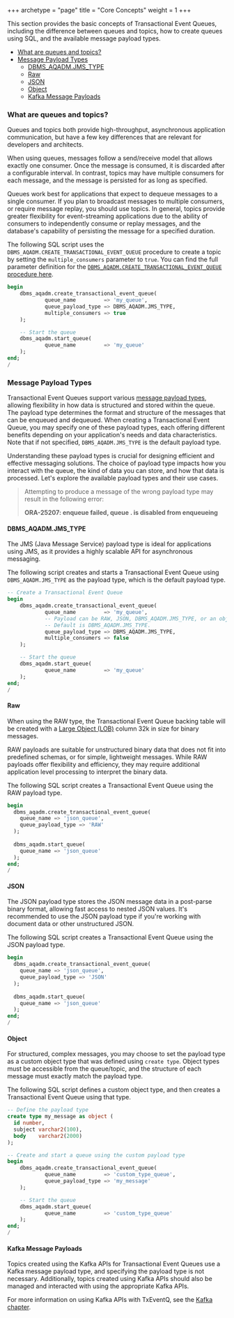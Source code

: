 +++
archetype = "page"
title = "Core Concepts"
weight = 1
+++

This section provides the basic concepts of Transactional Event Queues, including the difference between queues and topics, how to create queues using SQL, and the available message payload types.

* [What are queues and topics?](#what-are-queues-and-topics)
* [Message Payload Types](#message-payload-types)
  * [DBMS_AQADM.JMS_TYPE](#dbms_aqadmjms_type)
  * [Raw](#raw)
  * [JSON](#json)
  * [Object](#object)
  * [Kafka Message Payloads](#kafka-message-payloads)

### What are queues and topics?

Queues and topics both provide high-throughput, asynchronous application communication, but have a few key differences that are relevant for developers and architects.

When using queues, messages follow a send/receive model that allows exactly one consumer. Once the message is consumed, it is discarded after a configurable interval. In contrast, topics may have multiple consumers for each message, and the message is persisted for as long as specified.

Queues work best for applications that expect to dequeue messages to a single consumer. If you plan to broadcast messages to multiple consumers, or require message replay, you should use topics. In general, topics provide greater flexibility for event-streaming applications due to the ability of consumers to independently consume or replay messages, and the database's capability of persisting the message for a specified duration.

The following SQL script uses the `DBMS_AQADM.CREATE_TRANSACTIONAL_EVENT_QUEUE` procedure to create a topic by setting the `multiple_consumers` parameter to `true`. You can find the full parameter definition for the [`DBMS_AQADM.CREATE_TRANSACTIONAL_EVENT_QUEUE` procedure here](https://docs.oracle.com/en/database/oracle/oracle-database/23/arpls/DBMS_AQADM.html#GUID-93B0FF90-5045-4437-A9C4-B7541BEBE573).

```sql
begin
    dbms_aqadm.create_transactional_event_queue(
            queue_name         => 'my_queue',
            queue_payload_type => DBMS_AQADM.JMS_TYPE,
            multiple_consumers => true
    );

    -- Start the queue
    dbms_aqadm.start_queue(
            queue_name         => 'my_queue'
    );
end;
/
```

### Message Payload Types

Transactional Event Queues support various [message payload types](https://docs.oracle.com/en/database/oracle/oracle-database/23/arpls/DBMS_AQ.html#GUID-56E78CA6-3EB0-44C9-AEB7-F13A5A077D73), allowing flexibility in how data is structured and stored within the queue. The payload type determines the format and structure of the messages that can be enqueued and dequeued. When creating a Transactional Event Queue, you may specify one of these payload types, each offering different benefits depending on your application's needs and data characteristics. Note that if not specified, `DBMS_AQADM.JMS_TYPE` is the default payload type.

Understanding these payload types is crucial for designing efficient and effective messaging solutions. The choice of payload type impacts how you interact with the queue, the kind of data you can store, and how that data is processed. Let's explore the available payload types and their use cases.

> Attempting to produce a message of the wrong payload type may result in the following error:
> 
> 
> **ORA-25207: enqueue failed, queue <schema>.<queue> is disabled from enqueueing**

#### DBMS_AQADM.JMS_TYPE

The JMS (Java Message Service) payload type is ideal for applications using JMS, as it provides a highly scalable API for asynchronous messaging.

The following script creates and starts a Transactional Event Queue using `DBMS_AQADM.JMS_TYPE` as the payload type, which is the default payload type.

```sql
-- Create a Transactional Event Queue
begin
    dbms_aqadm.create_transactional_event_queue(
            queue_name         => 'my_queue',
            -- Payload can be RAW, JSON, DBMS_AQADM.JMS_TYPE, or an object type.
            -- Default is DBMS_AQADM.JMS_TYPE.
            queue_payload_type => DBMS_AQADM.JMS_TYPE,
            multiple_consumers => false
    );

    -- Start the queue
    dbms_aqadm.start_queue(
            queue_name         => 'my_queue'
    );
end;
/
```

#### Raw

When using the RAW type, the Transactional Event Queue backing table will be created with a [Large Object (LOB)](https://docs.oracle.com/en/database/oracle/oracle-database/23/adque/glossary.html#GUID-E0E22C6A-42AE-41CF-A021-5CB63BABB48E) column 32k in size for binary messages.

RAW payloads are suitable for unstructured binary data that does not fit into predefined schemas, or for simple, lightweight messages. While RAW payloads offer flexibility and efficiency, they may require additional application level processing to interpret the binary data.

The following SQL script creates a Transactional Event Queue using the RAW payload type.

```sql
begin
  dbms_aqadm.create_transactional_event_queue(
    queue_name => 'json_queue',
    queue_payload_type => 'RAW'
  );
  
  dbms_aqadm.start_queue(
    queue_name => 'json_queue'
  );
end;
/
```

#### JSON

The JSON payload type stores the JSON message data in a post-parse binary format, allowing fast access to nested JSON values. It's recommended to use the JSON payload type if you're working with document data or other unstructured JSON.

The following SQL script creates a Transactional Event Queue using the JSON payload type.

```sql
begin
  dbms_aqadm.create_transactional_event_queue(
    queue_name => 'json_queue',
    queue_payload_type => 'JSON'
  );
  
  dbms_aqadm.start_queue(
    queue_name => 'json_queue'
  );
end;
/
```

#### Object

For structured, complex messages, you may choose to set the payload type as a custom object type that was defined using `create type`. Object types must be accessible from the queue/topic, and the structure of each message must exactly match the payload type.

The following SQL script defines a custom object type, and then creates a Transactional Event Queue using that type.

```sql
-- Define the payload type
create type my_message as object (
  id number,
  subject varchar2(100),
  body    varchar2(2000)
);

-- Create and start a queue using the custom payload type
begin
    dbms_aqadm.create_transactional_event_queue(
            queue_name         => 'custom_type_queue',
            queue_payload_type => 'my_message'
    );

    -- Start the queue
    dbms_aqadm.start_queue(
            queue_name         => 'custom_type_queue'
    );
end;
/
```

#### Kafka Message Payloads

Topics created using the Kafka APIs for Transactional Event Queues use a Kafka message payload type, and specifying the payload type is not necessary. Additionally, topics created using Kafka APIs should also be managed and interacted with using the appropriate Kafka APIs.

For more information on using Kafka APIs with TxEventQ, see the [Kafka chapter](../kafka/_index.md).
